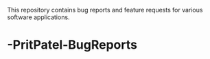 This repository contains bug reports and feature requests for various software applications.

# -PritPatel-BugReports
